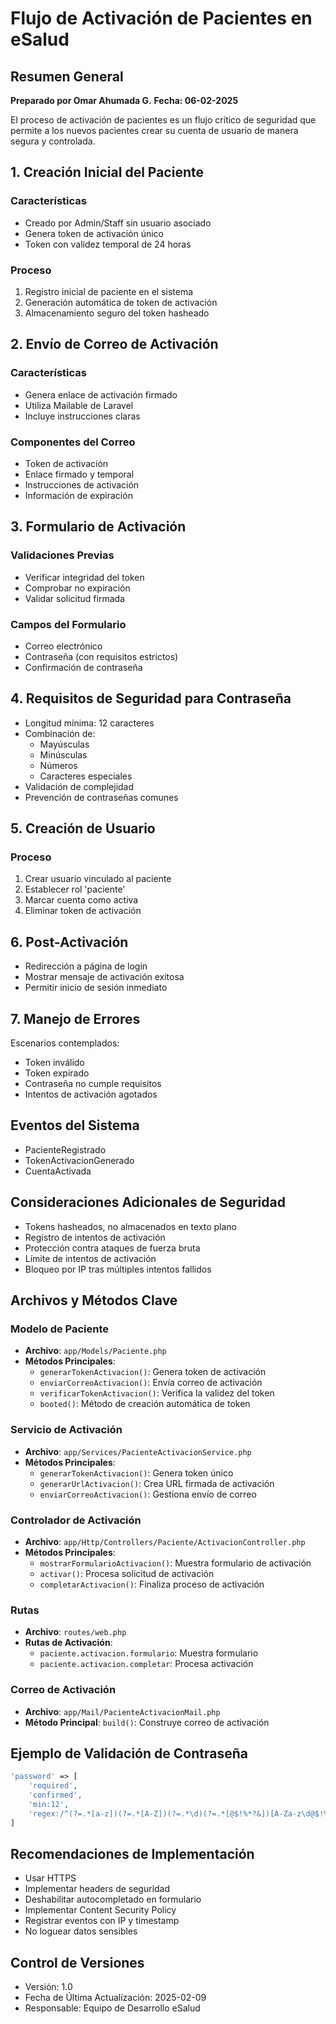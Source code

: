 # Flujo de Activación de Pacientes en eSalud

## Resumen General

**Preparado por Omar Ahumada G.**
**Fecha: 06-02-2025**

El proceso de activación de pacientes es un flujo crítico de seguridad que permite a los nuevos pacientes crear su cuenta de usuario de manera segura y controlada.

## 1. Creación Inicial del Paciente
### Características
- Creado por Admin/Staff sin usuario asociado
- Genera token de activación único
- Token con validez temporal de 24 horas

### Proceso
1. Registro inicial de paciente en el sistema
2. Generación automática de token de activación
3. Almacenamiento seguro del token hasheado

## 2. Envío de Correo de Activación
### Características
- Genera enlace de activación firmado
- Utiliza Mailable de Laravel
- Incluye instrucciones claras

### Componentes del Correo
- Token de activación
- Enlace firmado y temporal
- Instrucciones de activación
- Información de expiración

## 3. Formulario de Activación
### Validaciones Previas
- Verificar integridad del token
- Comprobar no expiración
- Validar solicitud firmada

### Campos del Formulario
- Correo electrónico
- Contraseña (con requisitos estrictos)
- Confirmación de contraseña

## 4. Requisitos de Seguridad para Contraseña
- Longitud mínima: 12 caracteres
- Combinación de:
  * Mayúsculas
  * Minúsculas
  * Números
  * Caracteres especiales
- Validación de complejidad
- Prevención de contraseñas comunes

## 5. Creación de Usuario
### Proceso
1. Crear usuario vinculado al paciente
2. Establecer rol 'paciente'
3. Marcar cuenta como activa
4. Eliminar token de activación

## 6. Post-Activación
- Redirección a página de login
- Mostrar mensaje de activación exitosa
- Permitir inicio de sesión inmediato

## 7. Manejo de Errores
Escenarios contemplados:
- Token inválido
- Token expirado
- Contraseña no cumple requisitos
- Intentos de activación agotados

## Eventos del Sistema
- PacienteRegistrado
- TokenActivacionGenerado
- CuentaActivada

## Consideraciones Adicionales de Seguridad
- Tokens hasheados, no almacenados en texto plano
- Registro de intentos de activación
- Protección contra ataques de fuerza bruta
- Límite de intentos de activación
- Bloqueo por IP tras múltiples intentos fallidos

## Archivos y Métodos Clave

### Modelo de Paciente
- **Archivo**: `app/Models/Paciente.php`
- **Métodos Principales**:
  * `generarTokenActivacion()`: Genera token de activación
  * `enviarCorreoActivacion()`: Envía correo de activación
  * `verificarTokenActivacion()`: Verifica la validez del token
  * `booted()`: Método de creación automática de token

### Servicio de Activación
- **Archivo**: `app/Services/PacienteActivacionService.php`
- **Métodos Principales**:
  * `generarTokenActivacion()`: Genera token único
  * `generarUrlActivacion()`: Crea URL firmada de activación
  * `enviarCorreoActivacion()`: Gestiona envío de correo

### Controlador de Activación
- **Archivo**: `app/Http/Controllers/Paciente/ActivacionController.php`
- **Métodos Principales**:
  * `mostrarFormularioActivacion()`: Muestra formulario de activación
  * `activar()`: Procesa solicitud de activación
  * `completarActivacion()`: Finaliza proceso de activación

### Rutas
- **Archivo**: `routes/web.php`
- **Rutas de Activación**:
  * `paciente.activacion.formulario`: Muestra formulario
  * `paciente.activacion.completar`: Procesa activación

### Correo de Activación
- **Archivo**: `app/Mail/PacienteActivacionMail.php`
- **Método Principal**: `build()`: Construye correo de activación

## Ejemplo de Validación de Contraseña
```php
'password' => [
    'required',
    'confirmed',
    'min:12',
    'regex:/^(?=.*[a-z])(?=.*[A-Z])(?=.*\d)(?=.*[@$!%*?&])[A-Za-z\d@$!%*?&]+$/'
]
```

## Recomendaciones de Implementación
- Usar HTTPS
- Implementar headers de seguridad
- Deshabilitar autocompletado en formulario
- Implementar Content Security Policy
- Registrar eventos con IP y timestamp
- No loguear datos sensibles

## Control de Versiones
- Versión: 1.0
- Fecha de Última Actualización: 2025-02-09
- Responsable: Equipo de Desarrollo eSalud

